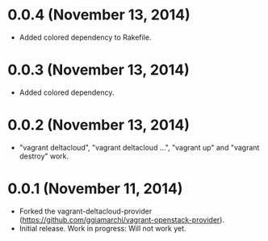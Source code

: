 # 0.0.4 (November 13, 2014)

* Added colored dependency to Rakefile.

# 0.0.3 (November 13, 2014)

* Added colored dependency.

# 0.0.2 (November 13, 2014)

* "vagrant deltacloud", "vagrant deltacloud ...", "vagrant up" and "vagrant destroy" work.

# 0.0.1 (November 11, 2014)

* Forked the vagrant-deltacloud-provider (https://github.com/ggiamarchi/vagrant-openstack-provider).
* Initial release. Work in progress: Will not work yet.
